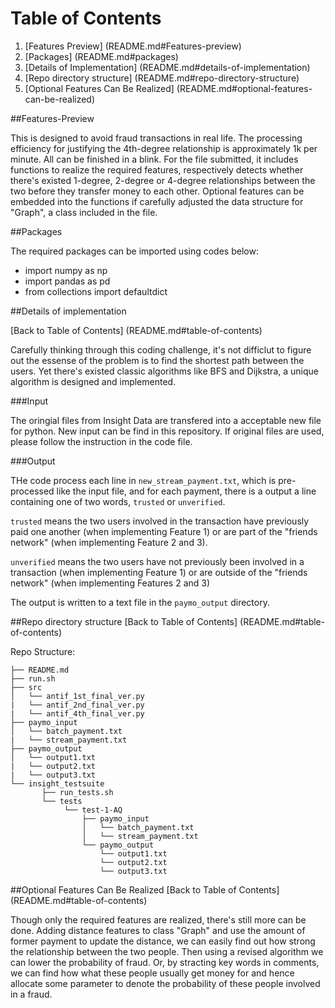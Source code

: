 # Table of Contents

1. [Features Preview] (README.md#Features-preview)
2. [Packages] (README.md#packages)
3. [Details of Implementation] (README.md#details-of-implementation)
4. [Repo directory structure] (README.md#repo-directory-structure)
5. [Optional Features Can Be Realized] (README.md#optional-features-can-be-realized)


##Features-Preview

This is designed to avoid fraud transactions in real life. 
The processing efficiency for justifying the 4th-degree relationship is approximately 1k per minute. All can be finished in a blink.
For the file submitted, it includes functions to realize the required features, respectively detects whether there's existed 1-degree, 2-degree or 4-degree relationships between the two before they transfer money to each other.
Optional features can be embedded into the functions if carefully adjusted the data structure for "Graph", a class included in the file.

##Packages

The required packages can be imported using codes below:

* import numpy as np 
* import pandas as pd
* from collections import defaultdict

##Details of implementation

[Back to Table of Contents] (README.md#table-of-contents)

Carefully thinking through this coding challenge, it's not difficlut to figure out the essense of the problem is to find the shortest path between the users. Yet there's existed classic algorithms like BFS and Dijkstra, a unique algorithm is designed and implemented.

###Input

The oringial files from Insight Data are transfered into a acceptable new file for python. New input can be find in this repository. If original files are used, please follow the instruction in the code file.

###Output

THe code process each line in `new_stream_payment.txt`, which is pre-processed like the input file, and for each payment, there is a output a line containing one of two words, `trusted` or `unverified`. 

`trusted` means the two users involved in the transaction have previously paid one another (when implementing Feature 1) or are part of the "friends network" (when implementing Feature 2 and 3).

`unverified` means the two users have not previously been involved in a transaction (when implementing Feature 1) or are outside of the "friends network" (when implementing Features 2 and 3)

The output is written to a text file in the `paymo_output` directory. 

##Repo directory structure
[Back to Table of Contents] (README.md#table-of-contents)

Repo Structure:

	├── README.md 
	├── run.sh
	├── src
	│   └── antif_1st_final_ver.py
	|   └── antif_2nd_final_ver.py
	|   └── antif_4th_final_ver.py
	├── paymo_input
	│   └── batch_payment.txt
	|   └── stream_payment.txt
	├── paymo_output
	│   └── output1.txt
	|   └── output2.txt
	|   └── output3.txt
	└── insight_testsuite
	 	   ├── run_tests.sh
		   └── tests
	        	└── test-1-AQ
        		    ├── paymo_input
        		    │   └── batch_payment.txt
        		    │   └── stream_payment.txt
        		    └── paymo_output
        		        └── output1.txt
        		        └── output2.txt
        		        └── output3.txt
        		

##Optional Features Can Be Realized
[Back to Table of Contents] (README.md#table-of-contents)

Though only the required features are realized, there's still more can be done.
Adding distance features to class "Graph" and use the amount of former payment to update the distance, we can easily find out how strong the relationship between the two people. Then using a revised algorithm we can lower the probability of fraud.
Or, by stracting key words in comments, we can find how what these people usually get money for and hence allocate some parameter to denote the probability of these people involved in a fraud.
